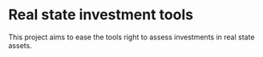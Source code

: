 # Real state investment tools
This project aims to ease the tools right to assess investments in real state assets.
